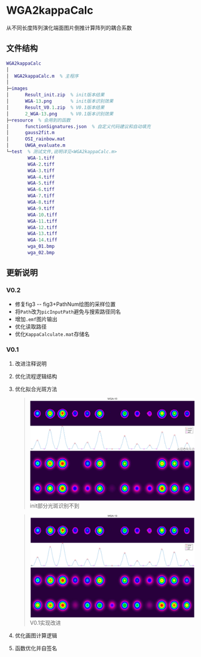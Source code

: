 # WGA2kappaCalc
从不同长度阵列演化端面图片倒推计算阵列的耦合系数
## 文件结构
``` matlab
WGA2kappaCalc
│
│  WGA2kappaCalc.m  % 主程序
│
├─images
│      Result_init.zip  % init版本结果
│      WGA-13.png       % init版本识别效果
│      Result_V0.1.zip  % V0.1版本结果
│      2_WGA-13.png     % V0.1版本识别效果
├─resource  % 会用到的函数
│      functionSignatures.json  % 自定义代码建议和自动填充
│      gauss2fit.m
│      OSI_rainbow.mat
│      UWGA_evaluate.m
└─test  % 测试文件,说明详见<WGA2kappaCalc.m>
        WGA-1.tiff
        WGA-2.tiff
        WGA-3.tiff
        WGA-4.tiff
        WGA-5.tiff
        WGA-6.tiff
        WGA-7.tiff
        WGA-8.tiff
        WGA-9.tiff
        WGA-10.tiff
        WGA-11.tiff
        WGA-12.tiff
        WGA-13.tiff
        WGA-14.tiff
        wga_01.bmp
        wga_02.bmp
```
## 更新说明
### V0.2
- 修复fig3 -- fig3+PathNum绘图的采样位置
- 将`Path`改为`picInputPath`避免与搜索路径同名
- 增加`.emf`图片输出
- 优化读取路径
- 优化`KappaCalculate.mat`存储名
### V0.1
1. 改进注释说明
2. 优化流程逻辑结构
3. 优化拟合光斑方法
    > ![init 识别效果](images/WGA-13.png "init 识别效果")
    > init部分光斑识别不到

    > ![V0.1 识别效果](images/2_WGA-13.png "V0.1 识别效果")
    > V0.1实现改进
4. 优化画图计算逻辑
5. 函数优化并自签名